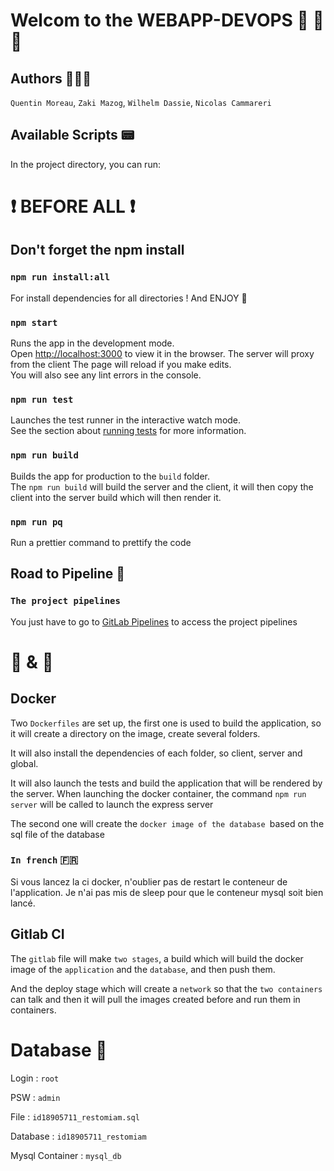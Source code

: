 # Welcom to the WEBAPP-DEVOPS 🙈 🙉 🙊

## Authors 👨🏼‍💻

`Quentin Moreau`, `Zaki Mazog`, `Wilhelm Dassie`, `Nicolas Cammareri`

## Available Scripts 📟

In the project directory, you can run:

#

# ❗️ BEFORE ALL ❗️

## Don't forget the npm install

### `npm run install:all`

For install dependencies for all directories ! And ENJOY 🌈

### `npm start`

Runs the app in the development mode.\
Open [http://localhost:3000](http://localhost:3000) to view it in the browser.
The server will proxy from the client
The page will reload if you make edits.\
You will also see any lint errors in the console.

### `npm run test`

Launches the test runner in the interactive watch mode.\
See the section about [running tests](https://jestjs.io/fr/) for more information.

### `npm run build`

Builds the app for production to the `build` folder.\
The `npm run build` will build the server and the client, it will then copy the client into the server build which will then render it.

### `npm run pq`

Run a prettier command to prettify the code

## Road to Pipeline 🚀

### `The project pipelines`

You just have to go to [GitLab Pipelines](https://gitlab.com/qm-h/webapp-devops/-/pipelines) to access the project pipelines

#

# 🐳 & 🦊

## Docker

Two `Dockerfiles` are set up, the first one is used to build the application, so it will create a directory on the image, create several folders.

It will also install the dependencies of each folder, so client, server and global.

It will also launch the tests and build the application that will be rendered by the server. When launching the docker container, the command `npm run server` will be called to launch the express server

The second one will create the `docker image of the database `based on the sql file of the database

### `In french` 🇫🇷

Si vous lancez la ci docker, n'oublier pas de restart le conteneur de l'application. Je n'ai pas mis de sleep pour que le conteneur mysql soit bien lancé.

## Gitlab CI

The `gitlab` file will make `two stages`, a build which will build the docker image of the `application` and the `database`, and then push them.

And the deploy stage which will create a `network` so that the `two containers` can talk and then it will pull the images created before and run them in containers.

#

# Database 💾

Login : `root`

PSW : `admin`

File : `id18905711_restomiam.sql`

Database : `id18905711_restomiam`

Mysql Container : `mysql_db`
